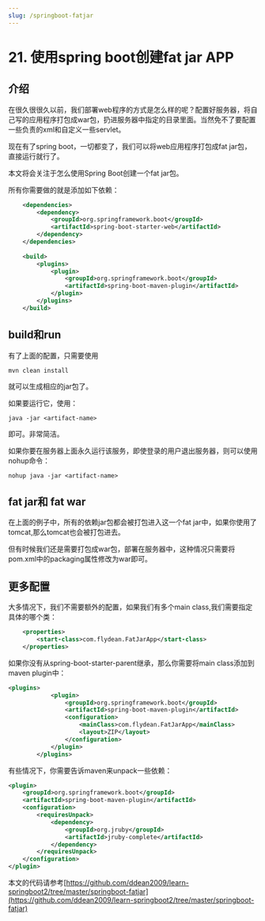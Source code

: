 ```yaml
---
slug: /springboot-fatjar
---
```


# 21. 使用spring boot创建fat jar APP

## 介绍

在很久很很久以前，我们部署web程序的方式是怎么样的呢？配置好服务器，将自己写的应用程序打包成war包，扔进服务器中指定的目录里面。当然免不了要配置一些负责的xml和自定义一些servlet。

现在有了spring boot，一切都变了，我们可以将web应用程序打包成fat jar包，直接运行就行了。

本文将会关注于怎么使用Spring Boot创建一个fat jar包。

所有你需要做的就是添加如下依赖：

~~~xml
    <dependencies>
        <dependency>
            <groupId>org.springframework.boot</groupId>
            <artifactId>spring-boot-starter-web</artifactId>
        </dependency>
    </dependencies>
    
    <build>
        <plugins>
            <plugin>
                <groupId>org.springframework.boot</groupId>
                <artifactId>spring-boot-maven-plugin</artifactId>
            </plugin>
        </plugins>
    </build>
~~~

## build和run

有了上面的配置，只需要使用

~~~
mvn clean install 
~~~

就可以生成相应的jar包了。 

如果要运行它，使用：

~~~
java -jar <artifact-name>
~~~

即可。非常简洁。

如果你要在服务器上面永久运行该服务，即使登录的用户退出服务器，则可以使用nohup命令：

~~~shell
nohup java -jar <artifact-name>
~~~

## fat jar和 fat war

在上面的例子中，所有的依赖jar包都会被打包进入这一个fat jar中，如果你使用了tomcat,那么tomcat也会被打包进去。

但有时候我们还是需要打包成war包，部署在服务器中，这种情况只需要将pom.xml中的packaging属性修改为war即可。

## 更多配置

大多情况下，我们不需要额外的配置，如果我们有多个main class,我们需要指定具体的哪个类：

~~~xml
    <properties>
        <start-class>com.flydean.FatJarApp</start-class>
    </properties>
~~~

如果你没有从spring-boot-starter-parent继承，那么你需要将main class添加到maven plugin中：

~~~xml
<plugins>
            <plugin>
                <groupId>org.springframework.boot</groupId>
                <artifactId>spring-boot-maven-plugin</artifactId>
                <configuration>
                    <mainClass>com.flydean.FatJarApp</mainClass>
                    <layout>ZIP</layout>
                </configuration>
            </plugin>
        </plugins>
~~~

有些情况下，你需要告诉maven来unpack一些依赖：

~~~xml
<plugin>
    <groupId>org.springframework.boot</groupId>
    <artifactId>spring-boot-maven-plugin</artifactId>
    <configuration>
        <requiresUnpack>
            <dependency>
                <groupId>org.jruby</groupId>
                <artifactId>jruby-complete</artifactId>
            </dependency>
        </requiresUnpack>
    </configuration>
</plugin>
~~~

本文的代码请参考[https://github.com/ddean2009/learn-springboot2/tree/master/springboot-fatjar](https://github.com/ddean2009/learn-springboot2/tree/master/springboot-fatjar)

